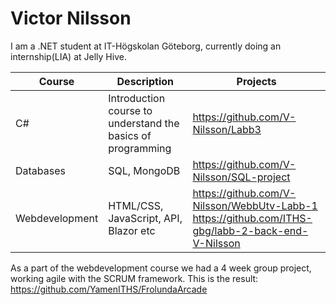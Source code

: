 # Victor Nilsson

I am a .NET student at IT-Högskolan Göteborg, currently doing an internship(LIA) at Jelly Hive.


| Course | Description | Projects |
|--------|-------------|----------|
|C#      |Introduction course to understand the basics of programming | https://github.com/V-Nilsson/Labb3 |
|Databases| SQL, MongoDB| https://github.com/V-Nilsson/SQL-project |
|Webdevelopment|HTML/CSS, JavaScript, API, Blazor etc| https://github.com/V-Nilsson/WebbUtv-Labb-1 <br> https://github.com/ITHS-gbg/labb-2-back-end-V-Nilsson|

As a part of the webdevelopment course we had a 4 week group project, working agile with the SCRUM framework.
This is the result: https://github.com/YamenITHS/FrolundaArcade
